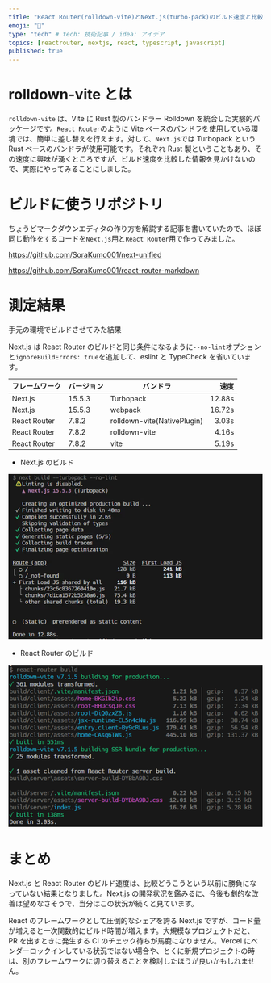 ```yaml
---
title: "React Router(rolldown-vite)とNext.js(turbo-pack)のビルド速度と比較する"
emoji: "🔖"
type: "tech" # tech: 技術記事 / idea: アイデア
topics: [reactrouter, nextjs, react, typescript, javascript]
published: true
---
```


# rolldown-vite とは

`rolldown-vite` は、Vite に Rust 製のバンドラー Rolldown を統合した実験的パッケージです。`React Router`のように Vite ベースのバンドラを使用している環境では、簡単に差し替えを行えます。対して、`Next.js`では Turbopack という Rust ベースのバンドラが使用可能です。それぞれ Rust 製ということもあり、その速度に興味が湧くところですが、ビルド速度を比較した情報を見かけないので、実際にやってみることにしました。

# ビルドに使うリポジトリ

ちょうどマークダウンエディタの作り方を解説する記事を書いていたので、ほぼ同じ動作をするコードを`Next.js`用と`React Router`用で作ってみました。

https://github.com/SoraKumo001/next-unified

https://github.com/SoraKumo001/react-router-markdown

# 測定結果

手元の環境でビルドさせてみた結果

Next.js は React Router のビルドと同じ条件になるように`--no-lint`オプションと`ignoreBuildErrors: true`を追加して、eslint と TypeCheck を省いています。

| フレームワーク | バージョン | バンドラ                    |   速度 |
| -------------- | ---------- | --------------------------- | -----: |
| Next.js        | 15.5.3     | Turbopack                   | 12.88s |
| Next.js        | 15.5.3     | webpack                     | 16.72s |
| React Router   | 7.8.2      | rolldown-vite(NativePlugin) |  3.03s |
| React Router   | 7.8.2      | rolldown-vite               |  4.16s |
| React Router   | 7.8.2      | vite                        |  5.19s |

- Next.js のビルド

![](/images/react-router-next-build-speed/2025-09-18-08-50-52.png)

- React Router のビルド

![](/images/react-router-next-build-speed/2025-09-13-15-07-13.png)

# まとめ

Next.js と React Router のビルド速度は、比較どうこうという以前に勝負になっていない結果となりました。Next.js の開発状況を鑑みるに、今後も劇的な改善は望めなさそうで、当分はこの状況が続くと見ています。

React のフレームワークとして圧倒的なシェアを誇る Next.js ですが、コード量が増えると一次関数的にビルド時間が増えます。大規模なプロジェクトだと、PR を出すときに発生する CI のチェック待ちが馬鹿になりません。Vercel にベンダーロックインしている状況ではない場合や、とくに新規プロジェクトの時は、別のフレームワークに切り替えることを検討したほうが良いかもしれません。
